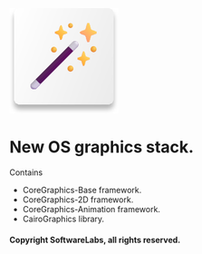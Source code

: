 ![Kernel](meta/Logo.svg)

# New OS graphics stack.

Contains

- CoreGraphics-Base framework.
- CoreGraphics-2D framework.
- CoreGraphics-Animation framework.
- CairoGraphics library.

#### Copyright SoftwareLabs, all rights reserved.
